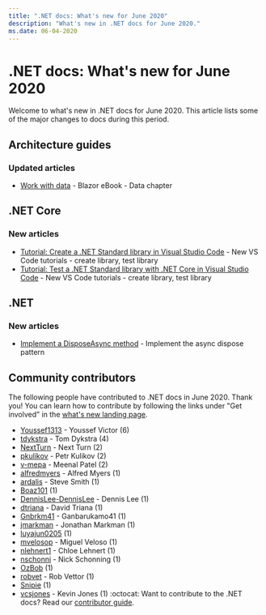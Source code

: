 ```yaml
---
title: ".NET docs: What's new for June 2020"
description: "What's new in .NET docs for June 2020."
ms.date: 06-04-2020
---
```


# .NET docs: What's new for June 2020

Welcome to what's new in .NET docs for June 2020. This article lists some of the major changes to docs during this period.

## Architecture guides

### Updated articles

- [Work with data](../architecture/blazor-for-web-forms-developers/data.md) - Blazor eBook - Data chapter

## .NET Core

### New articles

- [Tutorial: Create a .NET Standard library in Visual Studio Code](../core/tutorials/library-with-visual-studio-code.md) - New VS Code tutorials - create library, test library
- [Tutorial: Test a .NET Standard library with .NET Core in Visual Studio Code](../core/tutorials/testing-library-with-visual-studio-code.md) - New VS Code tutorials - create library, test library

## .NET

### New articles

- [Implement a DisposeAsync method](../standard/garbage-collection/implementing-disposeasync.md) - Implement the async dispose pattern

## Community contributors

The following people have contributed to .NET docs in June 2020. Thank you! You can learn how to contribute by following the links under "Get involved" in the [what's new landing page](index.yml).

- [Youssef1313](https://github.com/Youssef1313) - Youssef Victor (6)
- [tdykstra](https://github.com/tdykstra) - Tom Dykstra (4)
- [NextTurn](https://github.com/NextTurn) - Next Turn (2)
- [pkulikov](https://github.com/pkulikov) - Petr Kulikov (2)
- [v-mepa](https://github.com/v-mepa) - Meenal Patel (2)
- [alfredmyers](https://github.com/alfredmyers) - Alfred Myers (1)
- [ardalis](https://github.com/ardalis) - Steve Smith (1)
- [Boaz101](https://github.com/Boaz101) (1)
- [DennisLee-DennisLee](https://github.com/DennisLee-DennisLee) - Dennis Lee (1)
- [dtriana](https://github.com/dtriana) - David Triana (1)
- [Gnbrkm41](https://github.com/Gnbrkm41) - Ganbarukamo41 (1)
- [jmarkman](https://github.com/jmarkman) - Jonathan Markman (1)
- [luyajun0205](https://github.com/luyajun0205) (1)
- [mvelosop](https://github.com/mvelosop) - Miguel Veloso (1)
- [nlehnert1](https://github.com/nlehnert1) - Chloe Lehnert (1)
- [nschonni](https://github.com/nschonni) - Nick Schonning (1)
- [OzBob](https://github.com/OzBob) (1)
- [robvet](https://github.com/robvet) - Rob Vettor (1)
- [Snipie](https://github.com/Snipie) (1)
- [vcsjones](https://github.com/vcsjones) - Kevin Jones (1)
:octocat: Want to contribute to the .NET docs? Read our [contributor guide](https://docs.microsoft.com/contribute/dotnet/dotnet-contribute).
